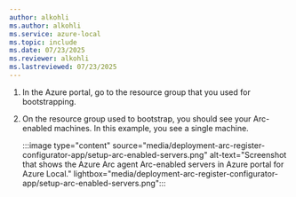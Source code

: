 ```yaml
---
author: alkohli
ms.author: alkohli
ms.service: azure-local
ms.topic: include
ms.date: 07/23/2025
ms.reviewer: alkohli
ms.lastreviewed: 07/23/2025
---
```


1. In the Azure portal, go to the resource group that you used for bootstrapping.

1. On the resource group used to bootstrap, you should see your Arc-enabled machines. In this example, you see a single machine.

   :::image type="content" source="media/deployment-arc-register-configurator-app/setup-arc-enabled-servers.png" alt-text="Screenshot that shows the Azure Arc agent Arc-enabled servers in Azure portal for Azure Local." lightbox="media/deployment-arc-register-configurator-app/setup-arc-enabled-servers.png":::
